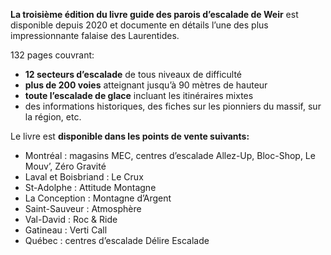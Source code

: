 **La troisième édition du livre guide des parois d’escalade de Weir** est disponible depuis 2020 et documente en détails l’une des plus impressionnante falaise des Laurentides.

132 pages couvrant:

- **12 secteurs d’escalade** de tous niveaux de difficulté
- **plus de 200 voies** atteignant jusqu’à 90 mètres de hauteur
- **toute l’escalade de glace** incluant les itinéraires mixtes
- des informations historiques, des fiches sur les pionniers du massif, sur la région, etc.


Le livre est **disponible dans les points de vente suivants:**

- Montréal : magasins MEC, centres d’escalade Allez-Up, Bloc-Shop, Le Mouv’, Zéro Gravité
- Laval et Boisbriand : Le Crux
- St-Adolphe : Attitude Montagne
- La Conception : Montagne d’Argent
- Saint-Sauveur : Atmosphère
- Val-David : Roc & Ride
- Gatineau : Verti Call
- Québec : centres d’escalade Délire Escalade

<!-- - Trois Rivières : Maikan Aventure -->
<!-- - Bromont : Backbone -->
<!-- - Magog: D-Vert -->
<!-- Il est également possible de le commander directement depuis ce site (32$ + 6$ de livraison) -->
